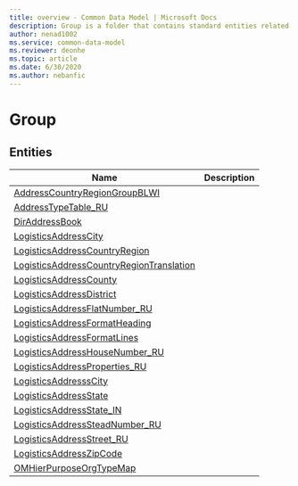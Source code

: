 ```yaml
---
title: overview - Common Data Model | Microsoft Docs
description: Group is a folder that contains standard entities related to the Common Data Model.
author: nenad1002
ms.service: common-data-model
ms.reviewer: deonhe
ms.topic: article
ms.date: 6/30/2020
ms.author: nebanfic
---
```


# Group


## Entities

|Name|Description|
|---|---|
|[AddressCountryRegionGroupBLWI](AddressCountryRegionGroupBLWI.md)||
|[AddressTypeTable_RU](AddressTypeTable_RU.md)||
|[DirAddressBook](DirAddressBook.md)||
|[LogisticsAddressCity](LogisticsAddressCity.md)||
|[LogisticsAddressCountryRegion](LogisticsAddressCountryRegion.md)||
|[LogisticsAddressCountryRegionTranslation](LogisticsAddressCountryRegionTranslation.md)||
|[LogisticsAddressCounty](LogisticsAddressCounty.md)||
|[LogisticsAddressDistrict](LogisticsAddressDistrict.md)||
|[LogisticsAddressFlatNumber_RU](LogisticsAddressFlatNumber_RU.md)||
|[LogisticsAddressFormatHeading](LogisticsAddressFormatHeading.md)||
|[LogisticsAddressFormatLines](LogisticsAddressFormatLines.md)||
|[LogisticsAddressHouseNumber_RU](LogisticsAddressHouseNumber_RU.md)||
|[LogisticsAddressProperties_RU](LogisticsAddressProperties_RU.md)||
|[LogisticsAddresssCity](LogisticsAddresssCity.md)||
|[LogisticsAddressState](LogisticsAddressState.md)||
|[LogisticsAddressState_IN](LogisticsAddressState_IN.md)||
|[LogisticsAddressSteadNumber_RU](LogisticsAddressSteadNumber_RU.md)||
|[LogisticsAddressStreet_RU](LogisticsAddressStreet_RU.md)||
|[LogisticsAddressZipCode](LogisticsAddressZipCode.md)||
|[OMHierPurposeOrgTypeMap](OMHierPurposeOrgTypeMap.md)||
